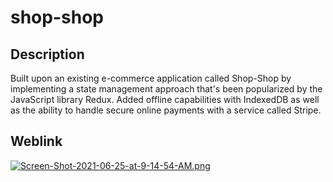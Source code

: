 # shop-shop


## Description
Built upon an existing e-commerce application called Shop-Shop by implementing a state management approach that's been popularized by the JavaScript library Redux. Added
offline capabilities with IndexedDB as well as the ability to handle secure online payments with a service called Stripe.

## Weblink


[![Screen-Shot-2021-06-25-at-9-14-54-AM.png](https://i.postimg.cc/c4YsXNR1/Screen-Shot-2021-06-25-at-9-14-54-AM.png)](https://postimg.cc/1fmh327b)
